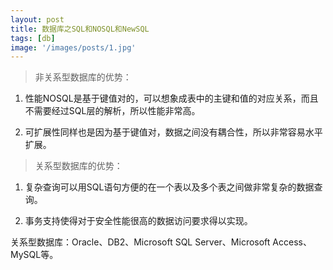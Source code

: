 ```yaml
---
layout: post
title: 数据库之SQL和NOSQL和NewSQL
tags: [db]
image: '/images/posts/1.jpg'
---
```


> 非关系型数据库的优势：

1. 性能NOSQL是基于键值对的，可以想象成表中的主键和值的对应关系，而且不需要经过SQL层的解析，所以性能非常高。

2. 可扩展性同样也是因为基于键值对，数据之间没有耦合性，所以非常容易水平扩展。

> 关系型数据库的优势：

1. 复杂查询可以用SQL语句方便的在一个表以及多个表之间做非常复杂的数据查询。

2. 事务支持使得对于安全性能很高的数据访问要求得以实现。

关系型数据库：Oracle、DB2、Microsoft SQL Server、Microsoft Access、MySQL等。